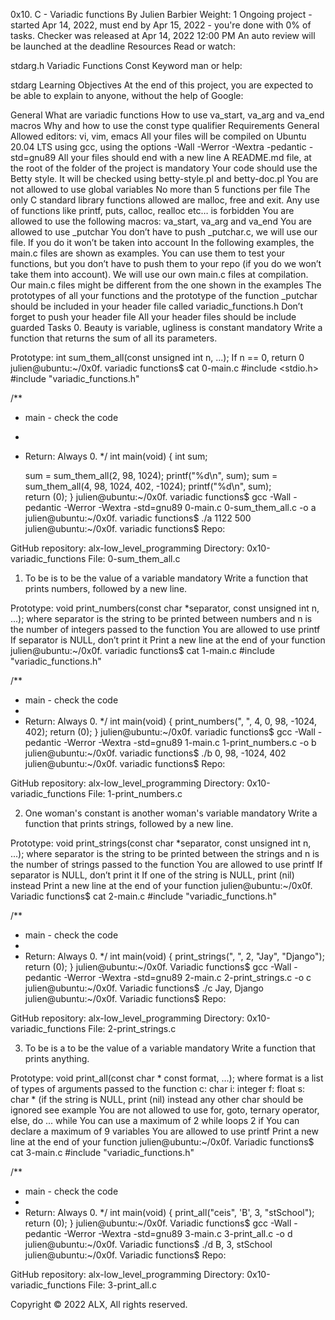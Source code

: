 
0x10. C - Variadic functions
 By Julien Barbier
 Weight: 1
 Ongoing project - started Apr 14, 2022, must end by Apr 15, 2022 - you're done with 0% of tasks.
 Checker was released at Apr 14, 2022 12:00 PM
 An auto review will be launched at the deadline
Resources
Read or watch:

stdarg.h
Variadic Functions
Const Keyword
man or help:

stdarg
Learning Objectives
At the end of this project, you are expected to be able to explain to anyone, without the help of Google:

General
What are variadic functions
How to use va_start, va_arg and va_end macros
Why and how to use the const type qualifier
Requirements
General
Allowed editors: vi, vim, emacs
All your files will be compiled on Ubuntu 20.04 LTS using gcc, using the options -Wall -Werror -Wextra -pedantic -std=gnu89
All your files should end with a new line
A README.md file, at the root of the folder of the project is mandatory
Your code should use the Betty style. It will be checked using betty-style.pl and betty-doc.pl
You are not allowed to use global variables
No more than 5 functions per file
The only C standard library functions allowed are malloc, free and exit. Any use of functions like printf, puts, calloc, realloc etc… is forbidden
You are allowed to use the following macros: va_start, va_arg and va_end
You are allowed to use _putchar
You don’t have to push _putchar.c, we will use our file. If you do it won’t be taken into account
In the following examples, the main.c files are shown as examples. You can use them to test your functions, but you don’t have to push them to your repo (if you do we won’t take them into account). We will use our own main.c files at compilation. Our main.c files might be different from the one shown in the examples
The prototypes of all your functions and the prototype of the function _putchar should be included in your header file called variadic_functions.h
Don’t forget to push your header file
All your header files should be include guarded
Tasks
0. Beauty is variable, ugliness is constant
mandatory
Write a function that returns the sum of all its parameters.

Prototype: int sum_them_all(const unsigned int n, ...);
If n == 0, return 0
julien@ubuntu:~/0x0f. variadic functions$ cat 0-main.c
#include <stdio.h>
#include "variadic_functions.h"

/**
 * main - check the code
 *
 * Return: Always 0.
 */
int main(void)
{
    int sum;

    sum = sum_them_all(2, 98, 1024);
    printf("%d\n", sum);
    sum = sum_them_all(4, 98, 1024, 402, -1024);
    printf("%d\n", sum);    
    return (0);
}
julien@ubuntu:~/0x0f. variadic functions$ gcc -Wall -pedantic -Werror -Wextra -std=gnu89 0-main.c 0-sum_them_all.c -o a
julien@ubuntu:~/0x0f. variadic functions$ ./a 
1122
500
julien@ubuntu:~/0x0f. variadic functions$ 
Repo:

GitHub repository: alx-low_level_programming
Directory: 0x10-variadic_functions
File: 0-sum_them_all.c
   
1. To be is to be the value of a variable
mandatory
Write a function that prints numbers, followed by a new line.

Prototype: void print_numbers(const char *separator, const unsigned int n, ...);
where separator is the string to be printed between numbers
and n is the number of integers passed to the function
You are allowed to use printf
If separator is NULL, don’t print it
Print a new line at the end of your function
julien@ubuntu:~/0x0f. variadic functions$ cat 1-main.c
#include "variadic_functions.h"

/**
 * main - check the code
 *
 * Return: Always 0.
 */
int main(void)
{
    print_numbers(", ", 4, 0, 98, -1024, 402);
    return (0);
}
julien@ubuntu:~/0x0f. variadic functions$ gcc -Wall -pedantic -Werror -Wextra -std=gnu89 1-main.c 1-print_numbers.c -o b
julien@ubuntu:~/0x0f. variadic functions$ ./b
0, 98, -1024, 402
julien@ubuntu:~/0x0f. variadic functions$ 
Repo:

GitHub repository: alx-low_level_programming
Directory: 0x10-variadic_functions
File: 1-print_numbers.c
   
2. One woman's constant is another woman's variable
mandatory
Write a function that prints strings, followed by a new line.

Prototype: void print_strings(const char *separator, const unsigned int n, ...);
where separator is the string to be printed between the strings
and n is the number of strings passed to the function
You are allowed to use printf
If separator is NULL, don’t print it
If one of the string is NULL, print (nil) instead
Print a new line at the end of your function
julien@ubuntu:~/0x0f. Variadic functions$ cat 2-main.c
#include "variadic_functions.h"

/**
 * main - check the code
 *
 * Return: Always 0.
 */
int main(void)
{
    print_strings(", ", 2, "Jay", "Django");
    return (0);
}
julien@ubuntu:~/0x0f. Variadic functions$ gcc -Wall -pedantic -Werror -Wextra -std=gnu89 2-main.c 2-print_strings.c -o c
julien@ubuntu:~/0x0f. Variadic functions$ ./c 
Jay, Django
julien@ubuntu:~/0x0f. Variadic functions$ 
Repo:

GitHub repository: alx-low_level_programming
Directory: 0x10-variadic_functions
File: 2-print_strings.c
   
3. To be is a to be the value of a variable
mandatory
Write a function that prints anything.

Prototype: void print_all(const char * const format, ...);
where format is a list of types of arguments passed to the function
c: char
i: integer
f: float
s: char * (if the string is NULL, print (nil) instead
any other char should be ignored
see example
You are not allowed to use for, goto, ternary operator, else, do ... while
You can use a maximum of
2 while loops
2 if
You can declare a maximum of 9 variables
You are allowed to use printf
Print a new line at the end of your function
julien@ubuntu:~/0x0f. Variadic functions$ cat 3-main.c
#include "variadic_functions.h"

/**
 * main - check the code
 *
 * Return: Always 0.
 */
int main(void)
{
    print_all("ceis", 'B', 3, "stSchool");
    return (0);
}
julien@ubuntu:~/0x0f. Variadic functions$ gcc -Wall -pedantic -Werror -Wextra -std=gnu89 3-main.c 3-print_all.c -o d
julien@ubuntu:~/0x0f. Variadic functions$ ./d 
B, 3, stSchool
julien@ubuntu:~/0x0f. Variadic functions$ 
Repo:

GitHub repository: alx-low_level_programming
Directory: 0x10-variadic_functions
File: 3-print_all.c
   
Copyright © 2022 ALX, All rights reserved.
